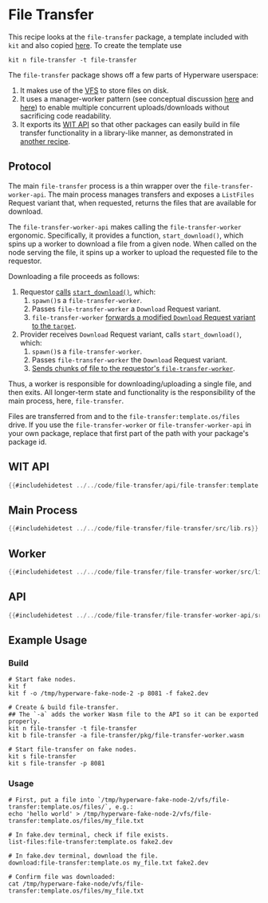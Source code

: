 # File Transfer

This recipe looks at the `file-transfer` package, a template included with `kit` and also copied [here](https://github.com/hyperware-ai/hyperware-book/tree/main/code/file-transfer).
To create the template use
```
kit n file-transfer -t file-transfer
```

The `file-transfer` package shows off a few parts of Hyperware userspace:
1. It makes use of the [VFS](../apis/vfs.md) to store files on disk.
2. It uses a manager-worker pattern (see conceptual discussion [here](../system/process/processes.md#awaiting-a-response) and [here](../system/process/processes.md#spawning-child-processes)) to enable multiple concurrent uploads/downloads without sacrificing code readability.
3. It exports its [WIT API](../system/process/wit_apis.md) so that other packages can easily build in file transfer functionality in a library-like manner, as demonstrated in [another recipe](./package_apis_workers.md).

## Protocol

The main `file-transfer` process is a thin wrapper over the `file-transfer-worker-api`.
The main process manages transfers and exposes a `ListFiles` Request variant that, when requested, returns the files that are available for download.

The `file-transfer-worker-api` makes calling the `file-transfer-worker` ergonomic.
Specifically, it provides a function, `start_download()`, which spins up a worker to download a file from a given node.
When called on the node serving the file, it spins up a worker to upload the requested file to the requestor.

Downloading a file proceeds as follows:
1. Requestor [calls](https://github.com/hyperware-ai/hyperware-book/blob/main/code/file-transfer/file-transfer/src/lib.rs#L94) [`start_download()`](https://github.com/hyperware-ai/hyperware-book/blob/main/code/file-transfer/file-transfer-worker-api/src/lib.rs#L14-L55), which:
   1. `spawn()`s a `file-transfer-worker`.
   2. Passes `file-transfer-worker` a `Download` Request variant.
   3. `file-transfer-worker` [forwards a modified `Download` Request variant to the `target`](https://github.com/hyperware-ai/hyperware-book/blob/main/code/file-transfer/file-transfer-worker/src/lib.rs#L70-L79).
2. Provider receives `Download` Request variant, calls `start_download()`, which:
   1. `spawn()`s a `file-transfer-worker`.
   2. Passes `file-transfer-worker` the `Download` Request variant.
   3. [Sends chunks of file to the requestor's `file-transfer-worker`](https://github.com/hyperware-ai/hyperware-book/blob/main/code/file-transfer/file-transfer-worker/src/lib.rs#L81-L110).

Thus, a worker is responsible for downloading/uploading a single file, and then exits.
All longer-term state and functionality is the responsibility of the main process, here, `file-transfer`.

Files are transferred from and to the `file-transfer:template.os/files` drive.
If you use the `file-transfer-worker` or `file-transfer-worker-api` in your own package, replace that first part of the path with your package's package id.

## WIT API

```rust
{{#includehidetest ../../code/file-transfer/api/file-transfer:template.os-v0.wit}}
```

## Main Process

```rust
{{#includehidetest ../../code/file-transfer/file-transfer/src/lib.rs}}
```

## Worker

```rust
{{#includehidetest ../../code/file-transfer/file-transfer-worker/src/lib.rs}}
```

## API

```rust
{{#includehidetest ../../code/file-transfer/file-transfer-worker-api/src/lib.rs}}
```

## Example Usage

### Build

```
# Start fake nodes.
kit f
kit f -o /tmp/hyperware-fake-node-2 -p 8081 -f fake2.dev

# Create & build file-transfer.
## The `-a` adds the worker Wasm file to the API so it can be exported properly.
kit n file-transfer -t file-transfer
kit b file-transfer -a file-transfer/pkg/file-transfer-worker.wasm

# Start file-transfer on fake nodes.
kit s file-transfer
kit s file-transfer -p 8081
```

### Usage

```
# First, put a file into `/tmp/hyperware-fake-node-2/vfs/file-transfer:template.os/files/`, e.g.:
echo 'hello world' > /tmp/hyperware-fake-node-2/vfs/file-transfer:template.os/files/my_file.txt

# In fake.dev terminal, check if file exists.
list-files:file-transfer:template.os fake2.dev

# In fake.dev terminal, download the file.
download:file-transfer:template.os my_file.txt fake2.dev

# Confirm file was downloaded:
cat /tmp/hyperware-fake-node/vfs/file-transfer:template.os/files/my_file.txt
```
